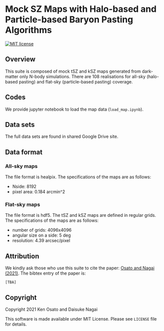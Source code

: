 # Mock SZ Maps with Halo-based and Particle-based Baryon Pasting Algorithms

[![MIT license](https://img.shields.io/badge/License-MIT-blue.svg)](https://lbesson.mit-license.org/)


## Overview

This suite is composed of mock tSZ and kSZ maps generated from dark-matter only N-body simulations.
There are 108 realisations for all-sky (halo-based pasting) and flat-sky (particle-based pasting) coverage.


## Codes
We provide jupyter notebook to load the map data (`load_map.ipynb`).


## Data sets
The full data sets are found in shared Google Drive site.


## Data format
### All-sky maps
The file format is healpix.
The specifications of the maps are as follows:

* Nside: 8192
* pixel area: 0.184 arcmin^2


### Flat-sky maps
The file format is hdf5. The tSZ and kSZ maps are defined in regular grids.
The specifications of the maps are as follows:

* number of grids: 4096x4096
* angular size on a side: 5 deg
* resolution: 4.39 arcsec/pixel


## Attribution
We kindly ask those who use this suite to cite the paper:
[Osato and Nagai (2021)](https://ui.adsabs.harvard.edu).
The bibtex entry of the paper is:
```
[TBA]
```

## Copyright
Copyright 2021 Ken Osato and Daisuke Nagai

This software is made available under MIT License. Please see `LICENSE` file for details.
